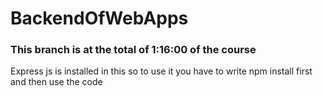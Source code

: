 # BackendOfWebApps

### This branch is at the total of 1:16:00 of the course

Express js is installed in this so to use it you have to write npm install first and then use the code

